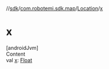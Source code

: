 //[sdk](../../../index.md)/[com.robotemi.sdk.map](../index.md)/[Location](index.md)/[x](x.md)



# x  
[androidJvm]  
Content  
val [x](x.md): [Float](https://kotlinlang.org/api/latest/jvm/stdlib/kotlin/-float/index.html)  




